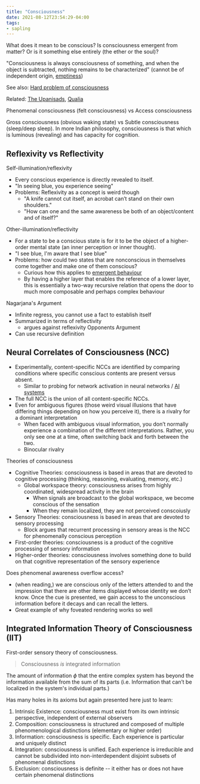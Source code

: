 ```yaml
---
title: "Consciousness"
date: 2021-08-12T23:54:29-04:00
tags:
- sapling
---
```


What does it mean to be conscious? Is consciousness emergent from matter? Or is it something else entirely (the ether or the soul)?

"Consciousness is always consciousness of something, and when the object is subtracted, nothing remains to be characterized" (cannot be of independent origin, [emptiness](thoughts/emptiness.md))

See also: [Hard problem of consciousness](thoughts/Hard%20problem%20of%20consciousness.md)

Related: [The Upanisads](thoughts/The%20Upanisads.md), [Qualia](thoughts/qualia.md)

Phenomenal consciousness (felt consciousness) vs Access consciousness

Gross consciousness (obvious waking state) vs Subtle consciousness (sleep/deep sleep). In more Indian philosophy, consciousness is that which is luminous (revealing) and has capacity for cognition.

## Reflexivity vs Reflectivity
Self-illumination/reflexivity  
- Every conscious experience is directly revealed to itself.  
- "In seeing blue, you experience seeing"
- Problems: Reflexivity as a concept is weird though
	- "A knife cannot cut itself, an acrobat can’t stand on their own shoulders."
	- "How can one and the same awareness be both of an object/content and of itself?"

Other-illumination/reflectivity  
- For a state to be a conscious state is for it to be the object of a higher-order mental state (an inner perception or inner thought).
- "I see blue, I'm aware that I see blue"
- Problems: how could two states that are nonconscious in themselves come together and make one of them conscious?
	- Curious how this applies to [emergent behaviour](thoughts/emergent%20behaviour.md)
	- By having a higher layer that enables the reference of a lower layer, this is essentially a two-way recursive relation that opens the door to much more composable and perhaps complex behaviour

Nagarjana's Argument
- Infinite regress, you cannot use a fact to establish itself
- Summarized in terms of reflectivity
	- argues against reflexivity
Opponents Argument
- Can use recursive definition

## Neural Correlates of Consciousness (NCC)
- Experimentally, content-specific NCCs are identified by comparing conditions where specific conscious contents are present versus absent.
	- Similar to probing for network activation in neural networks / [AI systems](posts/ai-systems.md)
- The full NCC is the union of all content-specific NCCs.
- Even for ambiguous figures (those weird visual illusions that have differing things depending on how you perceive it), there is a rivalry for a dominant interpretation
	- When faced with ambiguous visual information, you don’t normally experience a combination of the different interpretations. Rather, you only see one at a time, often switching back and forth between the two.
	- Binocular rivalry

Theories of consciousness
- Cognitive Theories: consciousness is based in areas that are devoted to cognitive processing (thinking, reasoning, evaluating, memory, etc.)
	- Global workspace theory: consciousness arises from highly coordinated, widespread activity in the brain
		- When signals are broadcast to the global workspace, we become conscious of the sensation
		- When they remain localized, they are not perceived conscoiusly
- Sensory Theories: consciousness is based in areas that are devoted to sensory processing
	- Block argues that recurrent processing in sensory areas is the NCC for phenomenally conscious perception
- First-order theories: consciousness is a product of the cognitive processing of sensory information
- Higher-order theories: consciousness involves something done to build on that cognitive representation of the sensory experience

Does phenomenal awareness overflow access?
- (when reading,) we are conscious only of the letters attended to and the impression that there are other items displayed whose identity we don’t know. Once the cue is presented, we gain access to the unconscious information before it decays and can recall the letters.
- Great example of why foveated rendering works so well

## Integrated Information Theory of Consciousness (IIT)
First-order sensory theory of consciousness.

> Consciousness *is* integrated information

The amount of information $\phi$ that the entire complex system has beyond the information available from the sum of its parts (i.e. Information that can’t be localized in the system's individual parts.)

Has many holes in its axioms but again presented here just to learn:
1. Intrinsic Existence: consciousness must exist from its own intrinsic perspective, independent of external observers
2. Composition: consciousness is structured and composed of multiple phenomenological distinctions (elementary or higher order)
3. Information: consciousness is specific. Each experience is particular and uniquely distinct
4. Integration: consciousness is unified. Each experience is irreducible and cannot be subdivided into non-interdependent disjoint subsets of phenomenal distinctions
5. Exclusion: consciousness is definite -- it either has or does not have certain phenomenal distinctions

